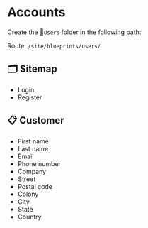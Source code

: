 # Accounts
Create the 📁`users` folder in the following path:

Route: `/site/blueprints/users/`

## 🗂 Sitemap
- Login
- Register

## 📋 Customer
- First name
- Last name
- Email
- Phone number
- Company
- Street
- Postal code
- Colony
- City
- State
- Country

